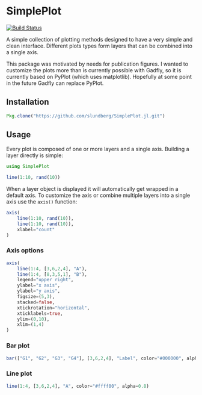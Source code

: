 # SimplePlot

[![Build Status](https://travis-ci.org/slundberg/SimplePlot.jl.svg?branch=master)](https://travis-ci.org/slundberg/SimplePlot.jl)

A simple collection of plotting methods designed to have a very simple and clean interface. Different plots types form layers that can be combined into a single axis.

This package was motivated by needs for publication figures. I wanted to customize the plots more than is currently possible with Gadfly, so it is currently based on PyPlot (which uses matplotlib). Hopefully at some point in the future Gadfly can replace PyPlot.

## Installation

```julia
Pkg.clone("https://github.com/slundberg/SimplePlot.jl.git")
```

## Usage

Every plot is composed of one or more layers and a single axis. Building a layer directly is simple:

```julia
using SimplePlot

line(1:10, rand(10))
```

When a layer object is displayed it will automatically get wrapped in a default axis. To customize the axis or combine multiple layers into a single axis use the `axis()` function:

```julia
axis(
    line(1:10, rand(10)),
    line(1:10, rand(10)),
    xlabel="count"
)
```

### Axis options

```julia
axis(
    line(1:4, [3,6,2,4], "A"),
    line(1:4, [8,3,5,1], "B"),
    legend="upper right",
    ylabel="x axis",
    ylabel="y axis",
    figsize=(5,3),
    stacked=false,
    xtickrotation="horizontal",
    xticklabels=true,
    ylim=(0,10),
    xlim=(1,4)
)
```


### Bar plot

```julia
bar(["G1", "G2", "G3", "G4"], [3,6,2,4], "Label", color="#000000", alpha=0.8)
```

### Line plot

```julia
line(1:4, [3,6,2,4], "A", color="#ffff00", alpha=0.8)
```



